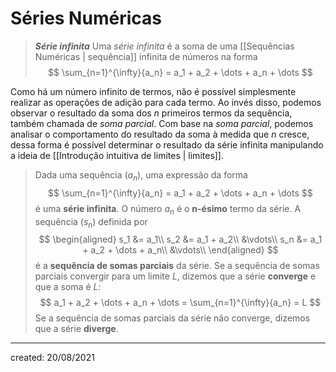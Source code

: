 # Séries Numéricas

> ***Série infinita***
> Uma *série infinita* é a soma de uma [[Sequências Numéricas | sequência]] infinita de números na forma
>$$
  \sum_{n=1}^{\infty}{a_n} = a_1 + a_2 + \dots + a_n + \dots
>$$

Como há um número infinito de termos, não é possível simplesmente realizar as operações de adição para cada termo. Ao invés disso, podemos observar o resultado da soma dos $n$ primeiros termos da sequência, também chamada de *soma parcial*. Com base na *soma parcial*, podemos analisar o comportamento do resultado da soma à medida que $n$ cresce, dessa forma é possível determinar o resultado da série infinita manipulando a ideia de [[Introdução intuitiva de limites | limites]].

> Dada uma sequência $(a_n)$, uma expressão da forma
>$$
  \sum_{n=1}^{\infty}{a_n} = a_1 + a_2 + \dots + a_n + \dots
>$$
> é uma **série infinita**. O número $a_n$ é o **n-ésimo** termo da série. A sequência $(s_n)$ definida por
>$$
\begin{aligned}
  s_1 &= a_1\\
  s_2 &= a_1 + a_2\\
  &\vdots\\
  s_n &= a_1 + a_2 + \dots + a_n\\
  &\vdots\\
\end{aligned}
>$$
> é a **sequência de somas parciais** da série. Se a sequência de somas parciais convergir para um limite $L$, dizemos que a série **converge** e que a soma é $L$:
>$$
a_1 + a_2 + \dots + a_n + \dots = \sum_{n=1}^{\infty}{a_n} = L
>$$
> Se a sequência de somas parciais da série não converge, dizemos que a série **diverge**.


---

created: 20/08/2021
